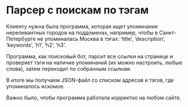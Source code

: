 # Парсер с поискам по тэгам

Клиенту нужна была программа, которая ищет упоминания нерелевантных городов на поддоменах, например, чтобы в Санкт-Петербурге не упоминалась Москва в тэгах: ‘title’, ‘description’, ‘keywords’, ‘h1’, ‘h2’, ‘h3’.

Программа, как поисковый бот, парсит все ссылки на странице и проверяет тэги на наличие упоминаний (их можно настроить, любые слова), затем переходит по собранным ссылкам.

В итоге мы получаем JSON-файл со списком адресов и тэгов, где упоминалось искомое. 

Важно было, чтобы программа работала корректно на любом сайте.